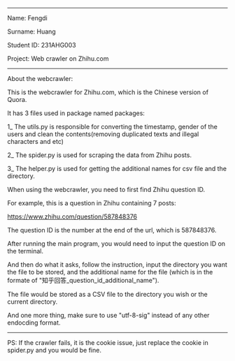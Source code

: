**********************************
Name: Fengdi

Surname: Huang

Student ID: 231AHG003

Project: Web crawler on Zhihu.com
**********************************
About the webcrawler:

This is the webcrawler for Zhihu.com, which is the Chinese version of Quora.

It has 3 files used in package named packages:

  1_ The utils.py is responsible for converting the timestamp, gender of the users and clean the contents(removing duplicated texts and illegal characters and etc)

  2_ The spider.py is used for scraping the data from Zhihu posts.

  3_ The helper.py is used for getting the additional names for csv file and the directory.


When using the webcrawler, you need to first find Zhihu question ID.

For example, this is a question in Zhihu containing 7 posts: 

https://www.zhihu.com/question/587848376

The question ID is the number at the end of the url, which is 587848376.


After running the main program, you would need to input the question ID on the terminal. 

And then do what it asks, follow the instruction, input the directory you want the file to be stored, and the additional name for the file (which is in the formate of "知乎回答_question_id_additional_name").

The file would be stored as a CSV file to the directory you wish or the current directory.

And one more thing, make sure to use "utf-8-sig" instead of any other endocding format.

**********************************
PS: If the crawler fails, it is the cookie issue, just replace the cookie in spider.py and you would be fine.

